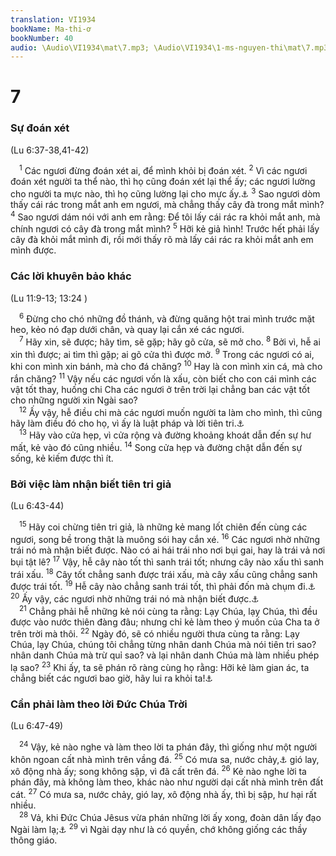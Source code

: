 ```yaml
---
translation: VI1934
bookName: Ma-thi-ơ 
bookNumber: 40
audio: \Audio\VI1934\mat\7.mp3; \Audio\VI1934\1-ms-nguyen-thi\mat\7.mp3; \Audio\VI1934\2-ms-david-dong\mat\7.mp3
---
```


<div class="title"><h1>7</h1><h3>Sự đoán xét</h3><p>(Lu 6:37-38,41-42)</p></div>
<span class="verse mat_7_1"> <sup>1</sup> Các ngươi đừng đoán xét ai, để mình khỏi bị đoán xét. </span>
<span class="verse mat_7_2"><sup>2</sup> Vì các ngươi đoán xét người ta thể nào, thì họ cũng đoán xét lại thể ấy; các ngươi lường cho người ta mực nào, thì họ cũng lường lại cho mực ấy.<a data-toggle="tooltip" data-placement="bottom" title="Mac 4:24">⚓</a></span>
<span class="verse mat_7_3"><sup>3</sup> Sao ngươi dòm thấy cái rác trong mắt anh em ngươi, mà chẳng thấy cây đà trong mắt mình? </span>
<span class="verse mat_7_4"><sup>4</sup> Sao ngươi dám nói với anh em rằng: Để tôi lấy cái rác ra khỏi mắt anh, mà chính ngươi có cây đà trong mắt mình? </span>
<span class="verse mat_7_5"><sup>5</sup> Hỡi kẻ giả hình! Trước hết phải lấy cây đà khỏi mắt mình đi, rồi mới thấy rõ mà lấy cái rác ra khỏi mắt anh em mình được. <br/></span>
<div class="title"><h3>Các lời khuyên bảo khác</h3><p>(Lu 11:9-13; 13:24 )</p></div>
<span class="verse mat_7_6"> <sup>6</sup> Đừng cho chó những đồ thánh, và đừng quăng hột trai mình trước mặt heo, kẻo nó đạp dưới chân, và quay lại cắn xé các ngươi. <br/></span>
<span class="verse mat_7_7"> <sup>7</sup> Hãy xin, sẽ được; hãy tìm, sẽ gặp; hãy gõ cửa, sẽ mở cho. </span>
<span class="verse mat_7_8"><sup>8</sup> Bởi vì, hễ ai xin thì được; ai tìm thì gặp; ai gõ cửa thì được mở. </span>
<span class="verse mat_7_9"><sup>9</sup> Trong các ngươi có ai, khi con mình xin bánh, mà cho đá chăng? </span>
<span class="verse mat_7_10"><sup>10</sup> Hay là con mình xin cá, mà cho rắn chăng? </span>
<span class="verse mat_7_11"><sup>11</sup> Vậy nếu các ngươi vốn là xấu, còn biết cho con cái mình các vật tốt thay, huống chi Cha các ngươi ở trên trời lại chẳng ban các vật tốt cho những người xin Ngài sao? <br/></span>
<span class="verse mat_7_12"> <sup>12</sup> Ấy vậy, hễ điều chi mà các ngươi muốn người ta làm cho mình, thì cũng hãy làm điều đó cho họ, vì ấy là luật pháp và lời tiên tri.<a data-toggle="tooltip" data-placement="bottom" title="Lu 6:31">⚓</a><br/></span>
<span class="verse mat_7_13"> <sup>13</sup> Hãy vào cửa hẹp, vì cửa rộng và đường khoảng khoát dẫn đến sự hư mất, kẻ vào đó cũng nhiều. </span>
<span class="verse mat_7_14"><sup>14</sup> Song cửa hẹp và đường chật dẫn đến sự sống, kẻ kiếm được thì ít. <br/></span>
<div class="title"><h3>Bởi việc làm nhận biết tiên tri giả</h3><p>(Lu 6:43-44)</p></div>
<span class="verse mat_7_15"> <sup>15</sup> Hãy coi chừng tiên tri giả, là những kẻ mang lốt chiên đến cùng các ngươi, song bề trong thật là muông sói hay cắn xé. </span>
<span class="verse mat_7_16"><sup>16</sup> Các ngươi nhờ những trái nó mà nhận biết được. Nào có ai hái trái nho nơi bụi gai, hay là trái vả nơi bụi tật lê? </span>
<span class="verse mat_7_17"><sup>17</sup> Vậy, hễ cây nào tốt thì sanh trái tốt; nhưng cây nào xấu thì sanh trái xấu. </span>
<span class="verse mat_7_18"><sup>18</sup> Cây tốt chẳng sanh được trái xấu, mà cây xấu cũng chẳng sanh được trái tốt. </span>
<span class="verse mat_7_19"><sup>19</sup> Hễ cây nào chẳng sanh trái tốt, thì phải đốn mà chụm đi.<a data-toggle="tooltip" data-placement="bottom" title="Mat 3:10; Lu 3:9">⚓</a></span>
<span class="verse mat_7_20"><sup>20</sup> Ấy vậy, các ngươi nhờ những trái nó mà nhận biết được.<a data-toggle="tooltip" data-placement="bottom" title="Mat 12:33">⚓</a><br/></span>
<span class="verse mat_7_21"> <sup>21</sup> Chẳng phải hễ những kẻ nói cùng ta rằng: Lạy Chúa, lạy Chúa, thì đều được vào nước thiên đàng đâu; nhưng chỉ kẻ làm theo ý muốn của Cha ta ở trên trời mà thôi. </span>
<span class="verse mat_7_22"><sup>22</sup> Ngày đó, sẽ có nhiều người thưa cùng ta rằng: Lạy Chúa, lạy Chúa, chúng tôi chẳng từng nhân danh Chúa mà nói tiên tri sao? nhân danh Chúa mà trừ quỉ sao? và lại nhân danh Chúa mà làm nhiều phép lạ sao? </span>
<span class="verse mat_7_23"><sup>23</sup> Khi ấy, ta sẽ phán rõ ràng cùng họ rằng: Hỡi kẻ làm gian ác, ta chẳng biết các ngươi bao giờ, hãy lui ra khỏi ta!<a data-toggle="tooltip" data-placement="bottom" title="Thi 6:8">⚓</a><br/></span>
<div class="title"><h3>Cần phải làm theo lời Đức Chúa Trời</h3><p>(Lu 6:47-49)</p></div>
<span class="verse mat_7_24"> <sup>24</sup> Vậy, kẻ nào nghe và làm theo lời ta phán đây, thì giống như một người khôn ngoan cất nhà mình trên vầng đá. </span>
<span class="verse mat_7_25"><sup>25</sup> Có mưa sa, nước chảy,<a data-toggle="tooltip" data-placement="bottom" title="Nt: sông">⚓</a> gió lay, xô động nhà ấy; song không sập, vì đã cất trên đá. </span>
<span class="verse mat_7_26"><sup>26</sup> Kẻ nào nghe lời ta phán đây, mà không làm theo, khác nào như người dại cất nhà mình trên đất cát. </span>
<span class="verse mat_7_27"><sup>27</sup> Có mưa sa, nước chảy, gió lay, xô động nhà ấy, thì bị sập, hư hại rất nhiều. <br/></span>
<span class="verse mat_7_28"> <sup>28</sup> Vả, khi Đức Chúa Jêsus vừa phán những lời ấy xong, đoàn dân lấy đạo Ngài làm lạ;<a data-toggle="tooltip" data-placement="bottom" title="Mac 1:22; Lu 4:32">⚓</a></span>
<span class="verse mat_7_29"><sup>29</sup> vì Ngài dạy như là có quyền, chớ không giống các thầy thông giáo. <br/></span>
